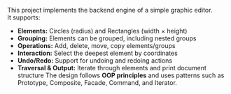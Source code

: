   This project implements the backend engine of a simple graphic editor.  
It supports:
 - **Elements:** Circles (radius) and Rectangles (width × height)  
 - **Grouping:** Elements can be grouped, including nested groups  
 - **Operations:** Add, delete, move, copy elements/groups  
 - **Interaction:** Select the deepest element by coordinates  
 - **Undo/Redo:** Support for undoing and redoing actions  
 - **Traversal & Output:** Iterate through elements and print document structure
The design follows **OOP principles** and uses patterns such as Prototype, Composite, Facade, Command, and Iterator.
